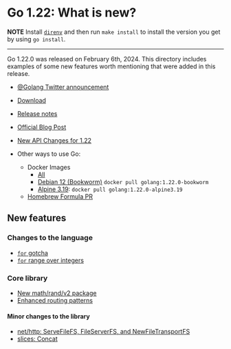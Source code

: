 # Go 1.22: What is new?

**NOTE** Install [`direnv`](https://mariocarrion.com/2020/11/20/golang-go-tool-direnv.html) and then run `make install` to install the version you get by using `go install`.

---

Go 1.22.0 was released on February 6th, 2024. This directory includes examples of some new features worth mentioning that were added in this release.

* [@Golang Twitter announcement](https://twitter.com/golang/status/1755005673975218662)
* [Download](https://go.dev/dl/#go1.22.0)
* [Release notes](https://go.dev/doc/go1.22)
* [Official Blog Post](https://go.dev/blog/go1.22)
* [New API Changes for 1.22](https://github.com/golang/go/issues/64343)

* Other ways to use Go:
  * Docker Images
    * [All](https://hub.docker.com/_/golang/tags?page=1&name=1.22)
    * [Debian 12 (Bookworm)](https://hub.docker.com/layers/library/golang/1.22.0-bookworm/images/sha256-e1ed73ccd2f67731fa03ec551d11df697838e9e0a5054163e7753d34add15e99?context=explore) `docker pull golang:1.22.0-bookworm`
    * [Alpine 3.19](https://hub.docker.com/layers/library/golang/1.22.0-alpine3.19/images/sha256-3325c5593767d8f1fd580e224707ca5e847a1679470a027aaa3c71711ce16613?context=explore): `docker pull golang:1.22.0-alpine3.19`
  * [Homebrew Formula PR](https://github.com/Homebrew/homebrew-core/pull/157782)

## New features

### Changes to the language

* [`for` gotcha](01-for-gotcha/)
* [`for` range over integers](02-for-over-integers/)

### Core library

* [New math/rand/v2 package](03-rand-v2/)
* [Enhanced routing patterns](04-routing-patterns/)

#### Minor changes to the library

* [net/http: ServeFileFS, FileServerFS, and NewFileTransportFS](05-http-fs/)
* [slices: Concat](06-slices-concat/)
